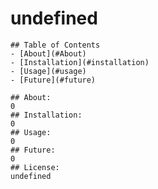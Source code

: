 # undefined

    ## Table of Contents
    - [About](#About)
    - [Installation](#installation)
    - [Usage](#usage)
    - [Future](#future)

    ## About:
    0
    ## Installation:
    0
    ## Usage:
    0
    ## Future:
    0
    ## License:
    undefined